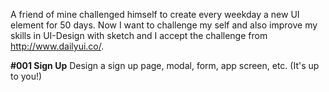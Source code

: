 A friend of mine challenged himself to create every weekday a new UI element for 50 days. Now I want to challenge my self and also improve my skills in UI-Design with sketch and I accept the challenge from http://www.dailyui.co/.

**\#001 Sign Up** Design a sign up page, modal, form, app screen, etc. (It's up to you!)
